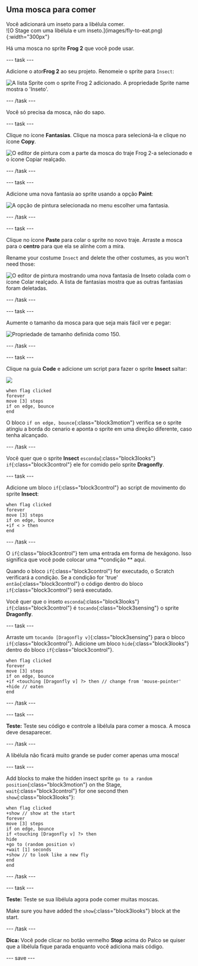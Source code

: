 ## Uma mosca para comer

<div style="display: flex; flex-wrap: wrap">
<div style="flex-basis: 200px; flex-grow: 1; margin-right: 15px;">
Você adicionará um inseto para a libélula comer. 
</div>
<div>
![O Stage com uma libélula e um inseto.](images/fly-to-eat.png){:width="300px"}
</div>
</div>

Há uma mosca no sprite **Frog 2** que você pode usar.

--- task ---

Adicione o ator**Frog 2** ao seu projeto. Renomeie o sprite para `Insect`:

![A lista Sprite com o sprite Frog 2 adicionado. A propriedade Sprite name mostra o 'Inseto'.](images/fly-sprite.png)


--- /task ---

Você só precisa da mosca, não do sapo.

--- task ---

Clique no ícone **Fantasias**. Clique na mosca para selecioná-la e clique no ícone **Copy**.

![O editor de pintura com a parte da mosca do traje Frog 2-a selecionado e o ícone Copiar realçado.](images/copy-fly.png)

--- /task ---

--- task ---

Adicione uma nova fantasia ao sprite usando a opção **Paint**:

![A opção de pintura selecionada no menu escolher uma fantasia.](images/paint-sprite.png)

--- /task ---

--- task ---

Clique no ícone **Paste** para colar o sprite no novo traje. Arraste a mosca para o **centro** para que ela se alinhe com a mira.

Rename your costume `Insect` and delete the other costumes, as you won't need those:

![O editor de pintura mostrando uma nova fantasia de Inseto colada com o ícone Colar realçado. A lista de fantasias mostra que as outras fantasias foram deletadas.](images/fly-costume.png)

--- /task ---

--- task ---

Aumente o tamanho da mosca para que seja mais fácil ver e pegar:

![Propriedade de tamanho definida como 150.](images/fly-size.png)

--- /task ---

--- task ---

Clique na guia **Code** e adicione um script para fazer o sprite **Insect** saltar:

![](images/fly-icon.png)

```blocks3
when flag clicked
forever
move [3] steps
if on edge, bounce
end
```

O bloco `if on edge, bounce`{:class="block3motion"} verifica se o sprite atingiu a borda do cenario e aponta o sprite em uma direção diferente, caso tenha alcançado.

--- /task ---

Você quer que o sprite **Insect** `esconda`{:class="block3looks"} `if`{:class="block3control"} ele for comido pelo sprite **Dragonfly**.

--- task ---

Adicione um bloco `if`{:class="block3control"} ao script de movimento do sprite **Insect**:

```blocks3
when flag clicked
forever
move [3] steps
if on edge, bounce
+if < > then 
end
```
--- /task ---

O `if`{:class="block3control"} tem uma entrada em forma de hexágono. Isso significa que você pode colocar uma **condição ** aqui.

Quando o bloco `if`{:class="block3control"} for executado, o Scratch verificará a condição. Se a condição for 'true' `então`{:class="block3control"} o código dentro do bloco `if`{:class="block3control"} será executado.

Você quer que o inseto `esconda`{:class="block3looks"} `if`{:class="block3control"} é `tocando`{:class="block3sensing"} o sprite **Dragonfly**.

--- task ---

Arraste um `tocando [Dragonfly v]`{:class="block3sensing"} para o bloco `if`{:class="block3control"}. Adicione um bloco `hide`{:class="block3looks"} dentro do bloco `if`{:class="block3control"}.

```blocks3
when flag clicked
forever
move [3] steps
if on edge, bounce
+if <touching [Dragonfly v] ?> then // change from 'mouse-pointer'
+hide // eaten
end
```

--- /task ---

--- task ---

**Teste:** Teste seu código e controle a libélula para comer a mosca. A mosca deve desaparecer.

--- /task ---

A libélula não ficará muito grande se puder comer apenas uma mosca!

--- task ---

Add blocks to make the hidden insect sprite `go to a random position`{:class="block3motion"} on the Stage, `wait`{:class="block3control"} for one second then `show`{:class="block3looks"}:

```blocks3
when flag clicked
+show // show at the start
forever
move [3] steps
if on edge, bounce
if <touching [Dragonfly v] ?> then
hide
+go to (random position v)
+wait [1] seconds
+show // to look like a new fly
end
end
```

--- /task ---

--- task ---

**Teste:** Teste se sua libélula agora pode comer muitas moscas.

Make sure you have added the `show`{:class="block3looks"} block at the start.

--- /task ---

**Dica:** Você pode clicar no botão vermelho **Stop** acima do Palco se quiser que a libélula fique parada enquanto você adiciona mais código.

--- save ---
